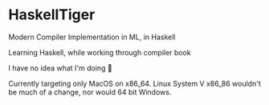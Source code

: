 # HaskellTiger
Modern Compiler Implementation in ML, in Haskell

Learning Haskell, while working through compiler book

I have no idea what I'm doing :clown_face:

Currently targeting only MacOS on x86_64.
Linux System V x86_86 wouldn't be much of a change, nor would 64 bit Windows.
